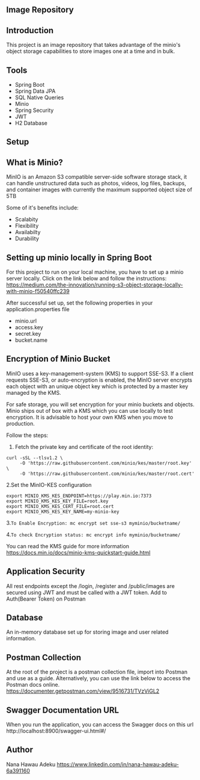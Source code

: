 Image Repository
----------------

Introduction
------------
This project is an image repository that takes advantage of
the minio's object storage capabilities to store images one at a time and 
in bulk. 

Tools 
-------
* Spring Boot
* Spring Data JPA
* SQL Native Queries
* Minio
* Spring Security
* JWT 
* H2 Database


Setup
------

What is Minio?
-----------------

MinIO is an Amazon S3 compatible server-side
software storage stack, it can handle unstructured data 
such as photos, videos, log files, backups, and container images with
currently the maximum supported object size of 5TB

Some of it's benefits include: 
* Scalabity
* Flexibility
* Availabilty
* Durability

Setting up minio locally in Spring Boot
----------------------------------------

For this project to run on your local machine, you have to set 
up a minio server locally. Click on the link below and follow the
instructions:
https://medium.com/the-innovation/running-s3-object-storage-locally-with-minio-f50540ffc239

After successful set up, set the following properties in your 
application.properties file

* minio.url
* access.key
* secret.key
* bucket.name

Encryption of Minio Bucket
----------------------------
MinIO uses a key-management-system (KMS) to support SSE-S3. If a client requests
SSE-S3, or auto-encryption is enabled, the MinIO server encrypts each object with an 
unique object key which is protected by a master key managed by the KMS.

For safe storage, you will set encryption for your minio buckets
and objects. Minio ships out of box with a KMS which you can use locally to test encryption. It is
advisable to host your own KMS when you move to production. 

Follow the steps: 

1. Fetch the private key and certificate of the root identity:
````
curl -sSL --tlsv1.2 \
     -O 'https://raw.githubusercontent.com/minio/kes/master/root.key' \
     -O 'https://raw.githubusercontent.com/minio/kes/master/root.cert'

````

2.Set the MinIO-KES configuration
````
export MINIO_KMS_KES_ENDPOINT=https://play.min.io:7373
export MINIO_KMS_KES_KEY_FILE=root.key
export MINIO_KMS_KES_CERT_FILE=root.cert
export MINIO_KMS_KES_KEY_NAME=my-minio-key
````

3.`To Enable Encryption: mc encrypt set sse-s3 myminio/bucketname/`

4.`To check Encryption status: mc encrypt info myminio/bucketname/ `


You can read the KMS guide for more information
https://docs.min.io/docs/minio-kms-quickstart-guide.html


Application Security
---------------------
All rest endpoints except the /login, /register and /public/images are secured using JWT and must be called 
with a JWT token. Add to Auth(Bearer Token) on Postman


Database
----------
An in-memory database set up for storing image and user related information.

Postman Collection
------------------
At the root of the project is a postman collection file, import into Postman and use as a guide.
Alternatively, you can use the link below to access the Postman docs online.
https://documenter.getpostman.com/view/9516731/TVzViGL2



Swagger Documentation URL
-----------------------------
When you run the application, you can access the Swagger docs on this url
http://localhost:8900/swagger-ui.html#/


Author 
------------
Nana Hawau Adeku
https://www.linkedin.com/in/nana-hawau-adeku-6a391160














 
 
